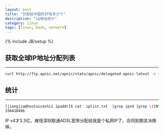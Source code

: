 ```yaml
---
layout: post
title: "分配给中国的IP有多少个"
description: "ip地址统计"
category: linux
tags: [linux, bash, network]
---
```

{% include JB/setup %}

获取全球IP地址分配列表
-------
-------
```bash
curl http://ftp.apnic.net/apnic/stats/apnic/delegated-apnic-latest -o iplist.txt
```

统计
------
------
```bash
[jiangjia@houtaiceshi1 ipaddr]$ cat  iplist.txt  |grep ipv4 |grep \|CN\| | cut -d \| -f 5 | awk '// {sum += $1};END {print sum}'
330410496
```

IP v4才3.3亿，难怪深圳联通ADSL宽带分配给我是个私网IP了，合同到期坚决换掉。
